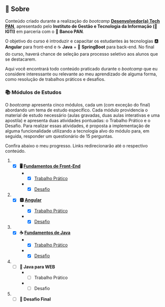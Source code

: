 ## 📃 Sobre

Conteúdo criado durante a realização do *bootcamp* [**Desenvolvedor(a) Tech PAN**](https://www.igti.com.br/bootcamp/desenvolvedor-tech-pan), apresentado pelo **Instituto de Gestão e Tecnologia da Informação (💚 IGTI)** em parceria com o 💙 **Banco PAN**.

O objetivo do curso é introduzir e capacitar os estudantes às tecnologias 🅰️ **Angular** para front-end e ☕ **Java** + 🍃 **SpringBoot** para back-end. No final do curso, haverá chance de seleção para processo seletivo aos alunos que se destacarem.

Aqui você encontrará todo conteúdo praticado durante o *bootcamp* que eu considere interessante ou relevante ao meu aprendizado de alguma forma, como resolução de trabalhos práticos e desafios.

### 📚 Módulos de Estudos

O *bootcamp* apresenta cinco módulos, cada um (com exceção do final) abordando um tema de estudo específico. Cada módulo providencia o material de estudo necessário (aulas gravadas, duas aulas interativas e uma apostila) e apresenta duas atividades pontuadas: o Trabalho Prático e o Desafio. Para realizar essas atividades, é proposta a implementação de alguma funcionalidade utilizando a tecnologia alvo do módulo para, em seguida, responder um questionário de 15 perguntas.

Confira abaixo o meu progresso. Links redirecionarão até o respectivo conteúdo.

1. - [x] **🖥️ [Fundamentos de Front-End](modulo-1/)**
     - - [x] [Trabalho Prático](modulo-1/trabalho-pratico/)
     - - [x] [Desafio](modulo-1/desafio/)
   
2. - [x] **🅰️ [Angular](modulo-2/)**
     - - [x] [Trabalho Prático](modulo-2/trabalho-pratico/)
     - - [x] [Desafio](modulo-2/desafio/)

3. - [x] **☕ [Fundamentos de Java](modulo-3/)**
     - - [x] [Trabalho Prático](modulo-3/trabalho-pratico)
     - - [x] [Desafio](modulo-3/desafio)
4. - [ ] **🍃 Java para WEB**
     - - [ ] Trabalho Prático
     - - [ ] Desafio
5. - [ ] **🧠 Desafio Final**